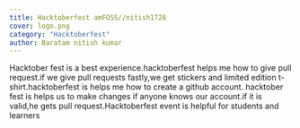 ```yaml
---
title: Hacktoberfest amFOSS//nitish1728
cover: logo.png
category: "Hacktoberfest"
author: Baratam nitish kumar
---
```


Hacktober fest is a best experience.hacktoberfest helps me how to give pull request.if we give pull requests fastly,we get stickers and limited edition t-shirt.hacktoberfest is helps me how to create a github account.
hacktober fest is helps us to make changes if anyone knows our account.if it is valid,he gets pull request.Hacktoberfest event is helpful for students and learners

